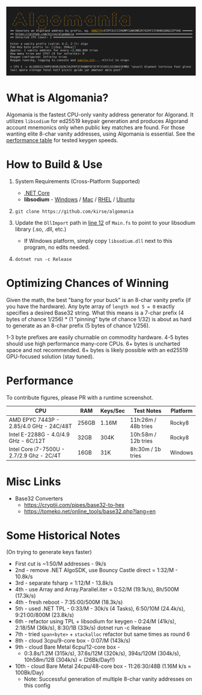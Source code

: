 ![Algomania Console](media/algomania-banner.png)

# What is Algomania?

Algomania is the fastest CPU-only vanity address generator for Algorand. It utilizes `libsodium` for ed25519 keypair generation
and produces Algorand account mnemonics only when public key matches are found. For those wanting elite 8-char vanity addresses,
using Algomania is essential. See the [performance table](#performance) for tested keygen speeds.

# How to Build & Use

1. System Requirements (Cross-Platform Supported)

   - [.NET Core](https://dotnet.microsoft.com/en-us/download)
   - **libsodium** - [Windows](https://download.libsodium.org/libsodium/releases/libsodium-1.0.18-stable-msvc.zip) / [Mac](https://formulae.brew.sh/formula/libsodium) / [RHEL](<https://rpmfind.net/linux/rpm2html/search.php?query=libsodium(x86-64)>) / [Ubuntu](https://pkgs.org/download/libsodium23)

1. `git clone https://github.com/kirse/algomania`
1. Update the `DllImport` path in [line 12](https://github.com/kirse/algomania/blob/main/Main.fs#L12) of `Main.fs` to point to your libsodium library (.so, .dll, etc.)

   - If Windows platform, simply copy `libsodium.dll` next to this program, no edits needed.

1. `dotnet run -c Release`

# Optimizing Chances of Winning

Given the math, the best "bang for your buck" is an 8-char vanity prefix (if you have the hardware). Any byte array
of `length mod 5 = 0` exactly specifies a desired Base32 string. What this means is a 7-char prefix
(4 bytes of chance 1/256) \* (1 "pinning" byte of chance 1/32) is about as hard to generate as an 8-char prefix (5 bytes of chance 1/256).

1-3 byte prefixes are easily churnable on commodity hardware. 4-5 bytes should use high performance many-core CPUs. 6+ bytes is uncharted
space and not recommended. 6+ bytes is likely possible with an ed25519 GPU-focused solution (stay tuned).

# Performance

To contribute figures, please PR with a runtime screenshot.

| CPU                                       | RAM   | Keys/Sec | Test Notes          | Platform |
| ----------------------------------------- | ----- | -------- | ------------------- | -------- |
| AMD EPYC 7443P - 2.85/4.0 GHz - 24C/48T   | 256GB | 1.16M    | 11h:26m / 48b tries | Rocky8   |
| Intel E-2288G - 4.0/4.9 GHz - 6C/12T      | 32GB  | 304K     | 10h:58m / 12b tries | Rocky8   |
| Intel Core i7-7500U - 2.7/2.9 Ghz - 2C/4T | 16GB  | 31K      | 8h:30m / 1b tries   | Windows  |

# Misc Links

- Base32 Converters
  - https://cryptii.com/pipes/base32-to-hex
  - https://tomeko.net/online_tools/base32.php?lang=en

# Some Historical Notes

(On trying to generate keys faster)

- First cut is ~1:50/M addresses - 9k/s
- 2nd - remove .NET AlgoSDK, use Bouncy Castle direct = 1:32/M - 10.8k/s
- 3rd - separate fsharp = 1:12/M - 13.8k/s
- 4th - use Array and Array.Parallel.iter = 0:52/M (19.1k/s), 8h/500M (17.3k/s)
- 4th - fresh reboot - 7:35:00/500M (18.3k/s)
- 5th - used .NET TPL - 0:33/M - 30k/s (4 Tasks), 6:50/10M (24.4k/s), 9:21:00/800M (23.8k/s)
- 6th - refactor using TPL + libsodium for keygen - 0:24/M (41k/s), 2:18/5M (36k/s), 8:30/1B (33k/s) dotnet run -c Release
- 7th - tried `span<byte>` + `stackalloc` refactor but same times as round 6
- 8th - cloud 3cpu/9-core box - 0:07/M (143k/s)
- 9th - cloud Bare Metal 6cpu/12-core box -
  - 0:3.8s/1.2M (315k/s), 37.6s/12M (320k/s), 394s/120M (304k/s), 10h58m/12B (304k/s) = (26Bk/Day!!)
- 10th - cloud Bare Metal 24cpu/48-core box - 11:26:30/48B (1.16M k/s = 100Bk/Day)
  - Note: Successful generation of multiple 8-char vanity addresses on this config
